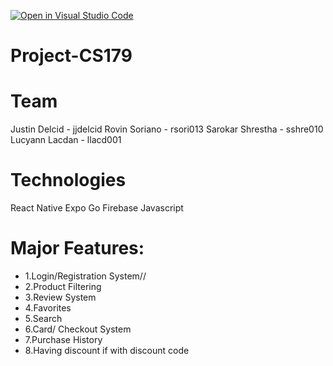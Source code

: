[![Open in Visual Studio Code](https://classroom.github.com/assets/open-in-vscode-718a45dd9cf7e7f842a935f5ebbe5719a5e09af4491e668f4dbf3b35d5cca122.svg)](https://classroom.github.com/online_ide?assignment_repo_id=11509563&assignment_repo_type=AssignmentRepo)
# Project-CS179
# Team
Justin Delcid - jjdelcid
Rovin Soriano - rsori013
Sarokar Shrestha - sshre010
Lucyann Lacdan - llacd001

# Technologies
React Native 
Expo Go
Firebase
Javascript

# Major Features:
- 1.Login/Registration System//
- 2.Product Filtering
- 3.Review System
- 4.Favorites
- 5.Search
- 6.Card/ Checkout System
- 7.Purchase History 
- 8.Having discount if with discount code

